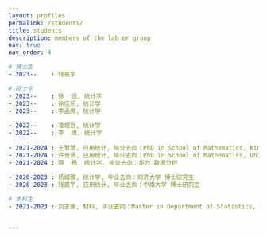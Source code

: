 ```yaml
---
layout: profiles
permalink: /students/
title: students
description: members of the lab or group
nav: true
nav_order: 4

# 博士生
- 2023--    : 钱嘉宇

# 硕士生
- 2023--    : 徐  瑶, 统计学
- 2023--    : 徐佳乐, 统计学
- 2023--    : 李孟席, 统计学
  
- 2022--    : 凌煜哲, 统计学
- 2022--    : 李  维, 统计学
  
- 2021-2024 : 王慧慧, 应用统计, 毕业去向：PhD in School of Mathematics, King’s College London (QS 40)
- 2021-2024 : 许贵贤, 应用统计, 毕业去向：PhD in School of Mathematics, University of Birmingham (QS 84)
- 2021-2024 : 蔡  畅, 统计学, 毕业去向：华为 数据分析
  
- 2020-2023 : 杨婧雅, 统计学, 毕业去向：同济大学 博士研究生
- 2020-2023 : 钱嘉宇, 应用统计, 毕业去向：中南大学 博士研究生

# 本科生
- 2021-2023 : 刘志康, 材料, 毕业去向：Master in Department of Statistics, Rice University (QS 100)


---
```

